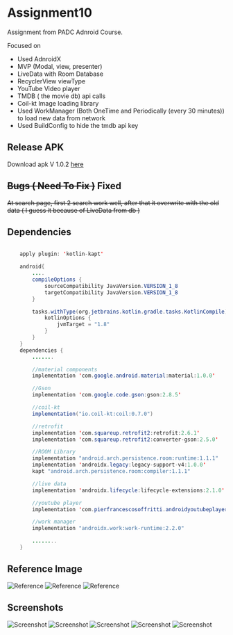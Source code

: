 # Assignment10
Assignment from PADC Adnroid Course.

Focused on 
<ul>
<li>Used AdnroidX</li>
<li>MVP (Modal, view, presenter)</li>
<li>LiveData with Room Database</li>
<li>RecyclerView viewType</li>
<li>YouTube Video player</li>
<li>TMDB ( the movie db) api calls</li>
<li>Coil-kt Image loading library</li>
<li>Used WorkManager (Both OneTime and Periodically (every 30 minutes)) to load new data from network</li>
<li>Used BuildConfig to hide the tmdb api key</li>
</ul>

## Release APK

Download apk V 1.0.2 [here](https://bit.ly/35EiY6h)

## ~~Bugs ( Need To Fix )~~ Fixed

~~At search page, first 2 search work well, after that it overwrite with the old data ( I guess it because of LiveData from db )~~

## Dependencies 
```java

    apply plugin: 'kotlin-kapt'

    android{
        ....
        compileOptions {
            sourceCompatibility JavaVersion.VERSION_1_8
            targetCompatibility JavaVersion.VERSION_1_8
        }

        tasks.withType(org.jetbrains.kotlin.gradle.tasks.KotlinCompile).all {
            kotlinOptions {
                jvmTarget = "1.8"
            }
        }
    }
    dependencies {
        .......

        //material components
        implementation 'com.google.android.material:material:1.0.0'

        //Gson
        implementation 'com.google.code.gson:gson:2.8.5'

        //coil-kt
        implementation("io.coil-kt:coil:0.7.0")

        //retrofit
        implementation 'com.squareup.retrofit2:retrofit:2.6.1'
        implementation 'com.squareup.retrofit2:converter-gson:2.5.0'

        //ROOM Library
        implementation "android.arch.persistence.room:runtime:1.1.1"
        implementation 'androidx.legacy:legacy-support-v4:1.0.0'
        kapt "android.arch.persistence.room:compiler:1.1.1"

        //live data
        implementation 'androidx.lifecycle:lifecycle-extensions:2.1.0'

        //youtube player
        implementation 'com.pierfrancescosoffritti.androidyoutubeplayer:core:10.0.4'

        //work manager
        implementation "androidx.work:work-runtime:2.2.0"

        ........
    }


```
## Reference Image

![Reference](https://github.com/aungkothet/bookstore/blob/master/assignment10-ref-1.png)
![Reference](https://github.com/aungkothet/bookstore/blob/master/assignment10-ref-2.png)
![Reference](https://github.com/aungkothet/bookstore/blob/master/assignment10-ref-3.png)

## Screenshots 

![Screenshot](https://github.com/aungkothet/bookstore/blob/master/assignment10-ss1.png)
![Screenshot](https://github.com/aungkothet/bookstore/blob/master/assignment10-ss2.png)
![Screenshot](https://github.com/aungkothet/bookstore/blob/master/assignment10-ss3.png)
![Screenshot](https://github.com/aungkothet/bookstore/blob/master/assignment10-ss4.png)
![Screenshot](https://github.com/aungkothet/bookstore/blob/master/assignment10-ss5.png)





